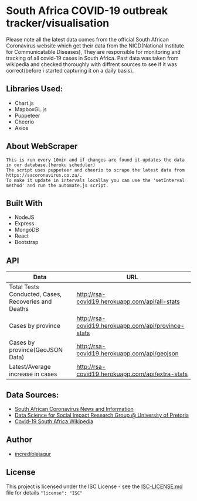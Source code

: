 # South Africa COVID-19 outbreak tracker/visualisation
Please note all the latest data comes from the official South African Coronavirus website which get their data from the NICD(National Institute for Communicatable Diseases), They are responsible for monitoring and tracking of all covid-19 cases in South Africa. Past data was taken from wikipedia and checked thoroughly with diffrent sources to see if it was correct(before i started capturing it on a daily basis). 


## Libraries Used:
 - Chart.js
 - MapboxGL.js
 - Puppeteer
 - Cheerio
 - Axios

## About WebScraper
 ```
This is run every 10min and if changes are found it updates the data in our database.(heroku scheduler)
The script uses puppeteer and cheerio to scrape the latest data from https://sacoronavirus.co.za/.
To make it update in intervals locallay you can use the 'setInterval method' and run the automate.js script.
```
 
 ## Built With
 - NodeJS
 - Express
 - MongoDB
 - React
 - Bootstrap
 
 ## API

| Data                                                  | URL                                                   |
| ----------------------------------------------------- | ----------------------------------------------------- |
| Total Tests Conducted, Cases, Recoveries and Deaths   | http://rsa-covid19.herokuapp.com/api/all-stats        |
| Cases by province                                     | http://rsa-covid19.herokuapp.com/api/province-stats   |
| Cases by province(GeoJSON Data)                       | http://rsa-covid19.herokuapp.com/api/geojson          |
| Latest/Average increase in cases                      | http://rsa-covid19.herokuapp.com/api/extra-stats       |


## Data Sources:
- [South African Coronavirus News and Information](https://sacoronavirus.co.za/)
- [Data Science for Social Impact Research Group @ University of Pretoria
](https://dsfsi.github.io/)
- [Covid-19 South Africa Wikipedia](https://en.wikipedia.org/wiki/Template:2019%E2%80%9320_coronavirus_pandemic_data/South_Africa_medical_cases_chart)



 

## Author

  

- [incrediblejagur](github.com/incrediblejagur)

  

## License

  

This project is licensed under the ISC License - see the [ISC-LICENSE.md](https://github.com/nevir/readable-licenses/blob/master/markdown/ISC-LICENSE.md) file for details `"license": "ISC"`


